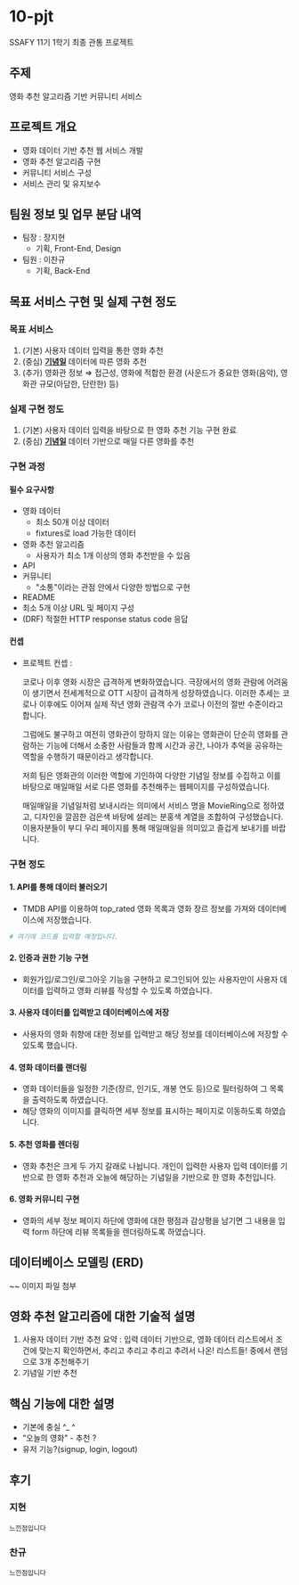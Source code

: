 # 10-pjt
SSAFY  11기 1학기 최종 관통 프로젝트

## 주제
영화 추천 알고리즘 기반 커뮤니티 서비스

## 프로젝트 개요
- 영화 데이터 기반 추천 웹 서비스 개발
- 영화 추천 알고리즘 구현
- 커뮤니티 서비스 구성
- 서비스 관리 및 유지보수

## 팀원 정보 및 업무 분담 내역
- 팀장 : 장지현
  - 기획, Front-End, Design
- 팀원 : 이찬규
  - 기획, Back-End

## 목표 서비스 구현 및 실제 구현 정도
### 목표 서비스
1. (기본) 사용자 데이터 입력을 통한 영화 추천
2. (중심) **<u>기념일</u>** 데이터에 따른 영화 추천
3. (추가) 영화관 정보
⇒ 접근성, 영화에 적합한 환경 (사운드가 중요한 영화(음악), 영화관 규모(아담한, 단란한) 등)
### 실제 구현 정도
1. (기본) 사용자 데이터 입력을 바탕으로 한 영화 추천 기능 구현 완료
2. (중심) **<u>기념일</u>** 데이터 기반으로 매일 다른 영화를 추천

### 구현 과정
#### 필수 요구사항
- 영화 데이터
  - 최소 50개 이상 데이터 
  - fixtures로 load 가능한 데이터
- 영화 추천 알고리즘
  - 사용자가 최소 1개 이상의 영화 추천받을 수 있음
- API
- 커뮤니티
  - "소통"이라는 관점 안에서 다양한 방법으로 구현
- README
- 최소 5개 이상 URL 및 페이지 구성
- (DRF) 적절한 HTTP response status code 응답

#### 컨셉
- 프로젝트 컨셉 : 

  코로나 이후 영화 시장은 급격하게 변화하였습니다. 극장에서의 영화 관람에 어려움이 생기면서 전세계적으로 OTT 시장이 급격하게 성장하였습니다. 이러한 추세는 코로나 이후에도 이어져 실제 작년 영화 관람객 수가 코로나 이전의 절반 수준이라고 합니다.
   
  그럼에도 불구하고 여전히 영화관이 망하지 않는 이유는 영화관이 단순히 영화를 관람하는 기능에 더해서 소중한 사람들과 함께 시간과 공간, 나아가 추억을 공유하는 역할을 수행하기 때문이라고 생각합니다.
     
  저희 팀은 영화관의 이러한 역할에 기인하여 다양한 기념일 정보를 수집하고 이를 바탕으로 매일매일 서로 다른 영화를 추천해주는 웹페이지를 구성하였습니다. 
  
  매일매일을 기념일처럼 보내시라는 의미에서 서비스 명을 MovieRing으로 정하였고, 디자인을 깔끔한 검은색 바탕에 설레는 분홍색 계열을 조합하여 구성했습니다. 이용자분들이 부디 우리 페이지를 통해 매일매일을 의미있고 즐겁게 보내기를 바랍니다.

### 구현 정도
#### 1. API를 통해 데이터 불러오기
* TMDB API를 이용하여 top_rated 영화 목록과 영화 장르 정보를 가져와 데이터베이스에 저장했습니다.
```python
# 여기에 코드를 입력할 예정입니다.
```
  
#### 2. 인증과 권한 기능 구현
* 회원가입/로그인/로그아웃 기능을 구현하고 로그인되어 있는 사용자만이 사용자 데이터를 입력하고 영화 리뷰를 작성할 수 있도록 하였습니다.

#### 3. 사용자 데이터를 입력받고 데이터베이스에 저장
* 사용자의 영화 취향에 대한 정보를 입력받고 해당 정보를 데이터베이스에 저장할 수 있도록 했습니다.

#### 4. 영화 데이터를 랜더링
* 영화 데이터들을 일정한 기준(장르, 인기도, 개봉 연도 등)으로 필터링하여 그 목록을 출력하도록 하였습니다.
* 해당 영화의 이미지를 클릭하면 세부 정보를 표시하는 페이지로 이동하도록 하였습니다.

#### 5. 추천 영화를 렌더링
* 영화 추천은 크게 두 가지 갈래로 나뉩니다. 개인이 입력한 사용자 입력 데이터를 기반으로 한 영화 추천과 오늘에 해당하는 기념일을 기반으로 한 영화 추천입니다.

#### 6. 영화 커뮤니티 구현
* 영화의 세부 정보 페이지 하단에 영화에 대한 평점과 감상평을 남기면 그 내용을 입력 form 하단에 리뷰 목록들을 렌더링하도록 하였습니다.


## 데이터베이스 모델링 (ERD)
~~ 이미지 파일 첨부

## 영화 추천 알고리즘에 대한 기술적 설명
1. 사용자 데이터 기반 추천
   요약 : 입력 데이터 기반으로, 영화 데이터 리스트에서 조건에 맞는지 확인하면서, 추리고 추리고 추리고 추려서 나온! 리스트들! 중에서 랜덤으로 3개 추천해주기
2. 기념일 기반 추천

## 핵심 기능에 대한 설명
- 기본에 충실 ^_ ^
- "오늘의 영화" - 추천 ?
- 유저 기능?(signup, login, logout)

## 후기
### 지현
    느낀점입니다
### 찬규
    느낀점입니다

<!-- ## 배포 서버 URL (배포했을 경우) -->